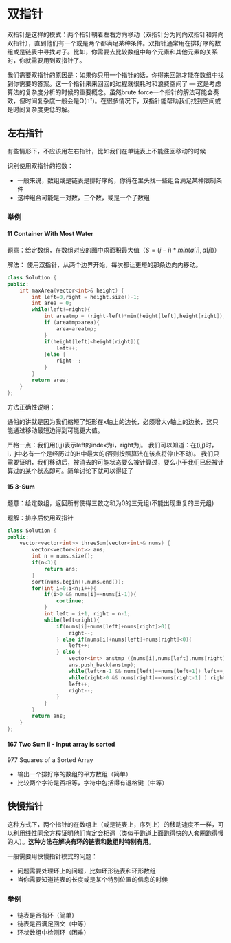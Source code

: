 # 双指针

双指针是这样的模式：两个指针朝着左右方向移动（双指针分为同向双指针和异向双指针），直到他们有一个或是两个都满足某种条件。双指针通常用在排好序的数组或是链表中寻找对子。比如，你需要去比较数组中每个元素和其他元素的关系时，你就需要用到双指针了。

我们需要双指针的原因是：如果你只用一个指针的话，你得来回跑才能在数组中找到你需要的答案。这一个指针来来回回的过程就很耗时和浪费空间了 — 这是考虑算法的复杂度分析的时候的重要概念。虽然brute force一个指针的解法可能会奏效，但时间复杂度一般会是O(n²)。在很多情况下，双指针能帮助我们找到空间或是时间复杂度更低的解。

## 左右指针

有些情形下，不应该用左右指针，比如我们在单链表上不能往回移动的时候

识别使用双指针的招数：

- 一般来说，数组或是链表是排好序的，你得在里头找一些组合满足某种限制条件
- 这种组合可能是一对数，三个数，或是一个子数组

### 举例

#### 11	Container With Most Water

题意：给定数组，在数组对应的图中求面积最大值（$S = (j-i)*min(a[i],a[j])$）

解法：
使用双指针，从两个边界开始，每次都让更短的那条边向内移动。
```C++
class Solution {
public:
    int maxArea(vector<int>& height) {
        int left=0,right = height.size()-1;
        int area = 0;
        while(left!=right){
            int areatmp = (right-left)*min(height[left],height[right]);
            if (areatmp>area){
                area=areatmp;
            }
            if(height[left]<height[right]){
                left++;
            }else {
                right--;
            }
        }
        return area;
    }
};
```

方法正确性说明：

通俗的讲就是因为我们缩短了矩形在x轴上的边长，必须增大y轴上的边长，这只能通过移动最短边得到可能更大值。

严格一点：我们用(i,j)表示left的index为i，right为j。
我们可以知道：在(i,j)时，i，j中必有一个是经历过的H中最大的(否则按照算法在该点将停止不动)。
我们只需要证明，我们移动后，被消去的可能状态要么被计算过，要么小于我们已经被计算过的某个状态即可。简单讨论下就可以得证了

#### 15 3-Sum

题意：给定数组，返回所有使得三数之和为0的三元组(不能出现重复的三元组)

题解：排序后使用双指针

```C++
class Solution {
public:
    vector<vector<int>> threeSum(vector<int>& nums) {
        vector<vector<int>> ans;
        int n = nums.size();
        if(n<3){
            return ans;
        }
        sort(nums.begin(),nums.end());
        for(int i=0;i<n;i++){
            if(i>0 && nums[i]==nums[i-1]){
                continue;
            }
            int left = i+1, right = n-1;
            while(left<right){
                if(nums[i]+nums[left]+nums[right]>0){
                    right--;
                } else if(nums[i]+nums[left]+nums[right]<0){
                    left++;
                } else {
                    vector<int> anstmp ({nums[i],nums[left],nums[right]});
                    ans.push_back(anstmp);    
                    while(left<n-1 && nums[left]==nums[left+1]) left++;
                    while(right>0 && nums[right]==nums[right-1] ) right--;
                    left++;
                    right--;
                }
            }
        }
        return ans;
    }
};  
```

#### 167 Two Sum II - Input array is sorted



977	Squares of a Sorted Array

- 输出一个排好序的数组的平方数组（简单）
- 比较两个字符是否相等，字符中包括得有退格键（中等）

## 快慢指针

这种方式下，两个指针的在数组上（或是链表上，序列上）的移动速度不一样，可以利用线性同余方程证明他们肯定会相遇（类似于跑道上面跑得快的人套圈跑得慢的人）。**这种方法在解决有环的链表和数组时特别有用**。

一般需要用快慢指针模式的问题：
- 问题需要处理环上的问题，比如环形链表和环形数组
- 当你需要知道链表的长度或是某个特别位置的信息的时候

### 举例

- 链表是否有环（简单）
- 链表是否满足回文（中等）
- 环状数组中检测环（困难）
